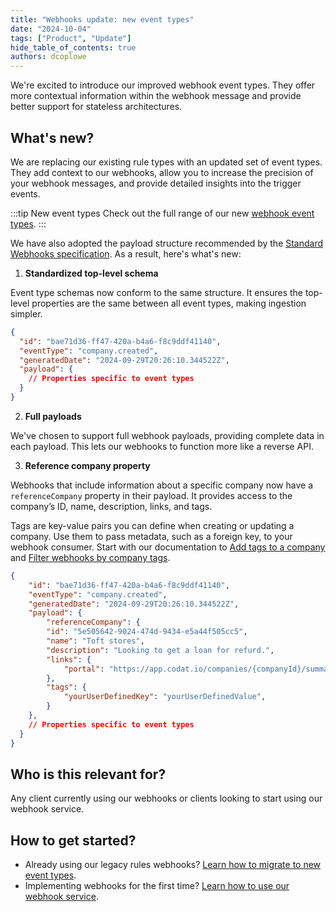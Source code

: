 ```yaml
---
title: "Webhooks update: new event types"
date: "2024-10-04"
tags: ["Product", "Update"]
hide_table_of_contents: true
authors: dcoplowe
---
```


We're excited to introduce our improved webhook event types. They offer more contextual information within the webhook message and provide better support for stateless architectures. 

<!--truncate-->

## What's new?

We are replacing our existing rule types with an updated set of event types. They add context to our webhooks, allow you to increase the precision of your webhook messages, and provide detailed insights into the trigger events. 

:::tip New event types
Check out the full range of our new [webhook event types](/using-the-api/webhooks/event-types).
:::

We have also adopted the payload structure recommended by the [Standard Webhooks specification](https://github.com/standard-webhooks/standard-webhooks/blob/main/spec/standard-webhooks.md#payload-structure). As a result, here's what's new:

1. **Standardized top-level schema**

  Event type schemas now conform to the same structure. It ensures the top-level properties are the same between all event types, making ingestion simpler. 
  
  ```json title="Default schema structure"
  {
    "id": "bae71d36-ff47-420a-b4a6-f8c9ddf41140",
    "eventType": "company.created",
    "generatedDate": "2024-09-29T20:26:10.344522Z",
    "payload": {
      // Properties specific to event types
    }
  }
  ```

2. **Full payloads**

  We've chosen to support full webhook payloads, providing complete data in each payload. This lets our webhooks to function more like a reverse API.

3. **Reference company property**

Webhooks that include information about a specific company now have a `referenceCompany` property in their payload. It provides access to the company’s ID, name, description, links, and tags. 
  
Tags are key-value pairs you can define when creating or updating a company. Use them to pass metadata, such as a foreign key, to your webhook consumer. Start with our documentation to [Add tags to a company](/using-the-api/managing-companies#add-metadata-to-a-company) and [Filter webhooks by company tags](/using-the-api/webhooks/create-consumer#filter-webhooks-by-company-tags).
  
  ```json title="Reference company property"
  {
      "id": "bae71d36-ff47-420a-b4a6-f8c9ddf41140",
      "eventType": "company.created",
      "generatedDate": "2024-09-29T20:26:10.344522Z",
      "payload": {
          "referenceCompany": {
          "id": "5e505642-9024-474d-9434-e5a44f505cc5",
          "name": "Toft stores",
          "description": "Looking to get a loan for refurd.",
          "links": {
              "portal": "https://app.codat.io/companies/{companyId}/summary"
          },
          "tags": {
              "yourUserDefinedKey": "yourUserDefinedValue",
          }
      },
      // Properties specific to event types
    }
  }
  ```

## Who is this relevant for?

Any client currently using our webhooks or clients looking to start using our webhook service. 

## How to get started?

- Already using our legacy rules webhooks? [Learn how to migrate to new event types](/using-the-api/webhooks/migrating-to-new-event-types).
- Implementing webhooks for the first time? [Learn how to use our webhook service](/using-the-api/webhooks/create-consumer).
